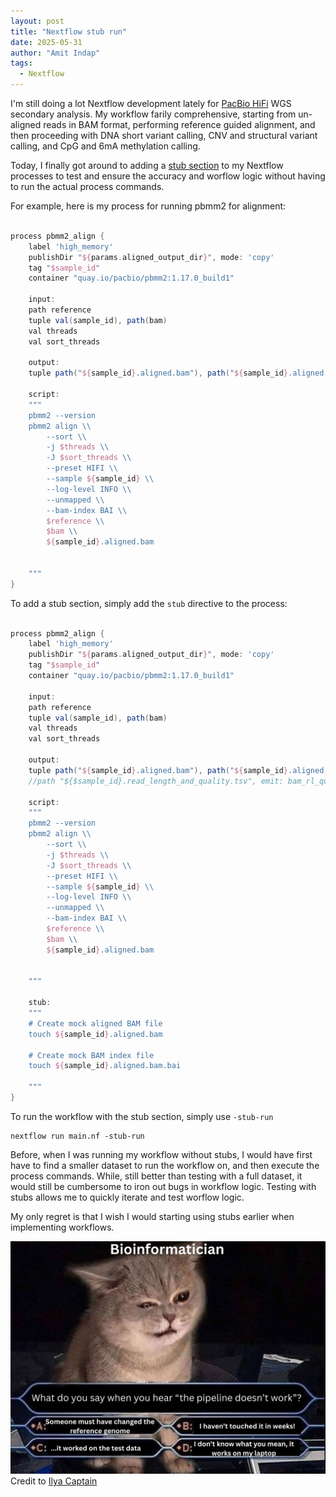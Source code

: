 ```yaml
---
layout: post
title: "Nextflow stub run"
date: 2025-05-31
author: "Amit Indap"
tags:
  - Nextflow
---
```


I'm still  doing a lot Nextflow development lately for [PacBio HiFi](https://www.pacb.com/technology/hifi-sequencing/) WGS secondary analysis. 
My workflow farily comprehensive, starting from un-aligned reads in BAM format, performing reference guided alignment, and then proceeding with DNA short variant calling, CNV and structural variant calling, and CpG and 6mA methylation calling.

Today, I finally got around to adding a [stub section](https://www.nextflow.io/docs/latest/process.html) to my Nextflow processes to test and ensure the accuracy and worflow logic without having to run the actual process commands. 

For example, here is my process for running pbmm2 for alignment:

```groovy

process pbmm2_align {
    label 'high_memory'
    publishDir "${params.aligned_output_dir}", mode: 'copy'
    tag "$sample_id"
    container "quay.io/pacbio/pbmm2:1.17.0_build1"

    input:
    path reference
    tuple val(sample_id), path(bam)
    val threads
    val sort_threads

    output:
    tuple path("${sample_id}.aligned.bam"), path("${sample_id}.aligned.bam.bai"), emit: aligned_bam
    
    script:
    """
    pbmm2 --version
    pbmm2 align \\
        --sort \\
        -j $threads \\
        -J $sort_threads \\
        --preset HIFI \\
        --sample ${sample_id} \\
        --log-level INFO \\
        --unmapped \\
        --bam-index BAI \\
        $reference \\
        $bam \\
        ${sample_id}.aligned.bam

    
    """
}

```

To add a stub section, simply add the `stub` directive to the process:

```groovy

process pbmm2_align {
    label 'high_memory'
    publishDir "${params.aligned_output_dir}", mode: 'copy'
    tag "$sample_id"
    container "quay.io/pacbio/pbmm2:1.17.0_build1"

    input:
    path reference
    tuple val(sample_id), path(bam)
    val threads
    val sort_threads

    output:
    tuple path("${sample_id}.aligned.bam"), path("${sample_id}.aligned.bam.bai"), emit: aligned_bam
    //path "${$sample_id}.read_length_and_quality.tsv", emit: bam_rl_qual
    
    script:
    """
    pbmm2 --version
    pbmm2 align \\
        --sort \\
        -j $threads \\
        -J $sort_threads \\
        --preset HIFI \\
        --sample ${sample_id} \\
        --log-level INFO \\
        --unmapped \\
        --bam-index BAI \\
        $reference \\
        $bam \\
        ${sample_id}.aligned.bam

    
    """

    stub:
    """
    # Create mock aligned BAM file
    touch ${sample_id}.aligned.bam
    
    # Create mock BAM index file
    touch ${sample_id}.aligned.bam.bai
    
    """
}
```

To run the workflow with the stub section, simply use `-stub-run`

```
nextflow run main.nf -stub-run
```

Before, when I was running my workflow without stubs, I would have first have to find a smaller dataset to run the workflow on, and then execute the process commands. While, still better than testing with a full dataset, it would still be cumbersome to iron out bugs in workflow logic. Testing with stubs allows me to quickly iterate and test worflow logic. 

My only regret is that I wish I would starting using stubs earlier when implementing workflows. 

![Why did your pipeline break?](/docs/assets/pipeline_broke.png) Credit to [Ilya Captain](https://www.linkedin.com/posts/dricaptain_mine-is-im-surprised-that-it-worked-in-activity-7334246175157432321-JK60?utm_source=share&utm_medium=member_desktop&rcm=ACoAAAASW-wBf3YPPqgSpB2CcVl-jJrrxf_XC94)



